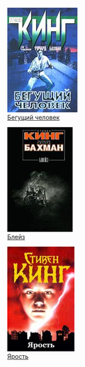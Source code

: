 ![](Бегущий%20человек.jpg)  
[Бегущий человек](Бегущий%20человек)

![](Блейз.jpg)  
[Блейз](Блейз)

![](Ярость.jpg)  
[Ярость](Ярость)
